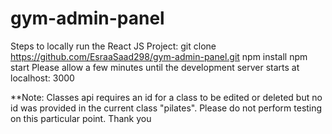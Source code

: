 # gym-admin-panel
Steps to locally run the React JS Project: 
git clone https://github.com/EsraaSaad298/gym-admin-panel.git
npm install
npm start
Please allow a few minutes until the development server starts at localhost: 3000

**Note: Classes api requires an id for a class to be edited or deleted but no id was provided in the current class "pilates". Please do not perform testing on this particular point. Thank you 
